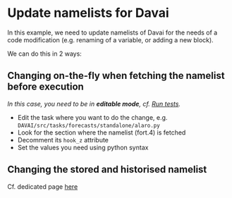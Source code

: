 # Update namelists for Davai

In this example, we need to update namelists of Davai for the needs of a code modification
(e.g. renaming of a variable, or adding a new block).

We can do this in 2 ways:

## Changing on-the-fly when fetching the namelist before execution

*In this case, you need to be in __editable mode__, cf. [Run tests](runtests.md).*

- Edit the task where you want to do the change, e.g. `DAVAI/src/tasks/forecasts/standalone/alaro.py`
- Look for the section where the namelist (fort.4) is fetched
- Decomment its `hook_z` attribute
- Set the values you need using python syntax

## Changing the stored and historised namelist

Cf. dedicated page [here](uget/update_namelists.md)

